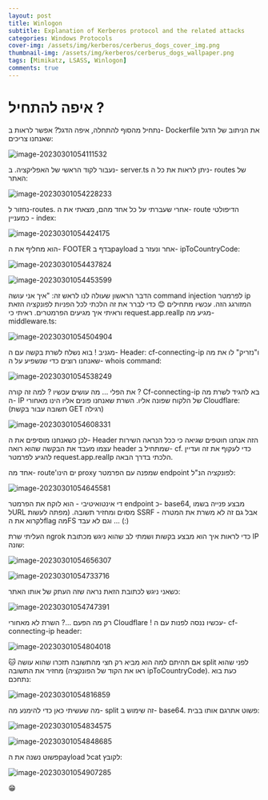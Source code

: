 ```yaml
---
layout: post
title: Winlogon
subtitle: Explanation of Kerberos protocol and the related attacks
categories: Windows Protocols
cover-img: /assets/img/kerberos/cerberus_dogs_cover_img.png
thumbnail-img: /assets/img/kerberos/cerberus_dogs_wallpaper.png
tags: [Mimikatz, LSASS, Winlogon]
comments: true
---
```

# איפה להתחיל ?

נתחיל מהסוף להתחלה, איפה הדגל? אפשר לראות ב- Dockerfile  את הניתוב של הדגל שאנחנו צריכים:

![image-20230301054111532](/assets/img/ctf/kitctf/cloudwhere/cat_flag.png)

נעבור לקוד הראשי של האפליקציה. ב- server.ts ניתן לראות את כל ה- routes של האתר:

![image-20230301054228233](/assets/img/ctf/kitctf/cloudwhere/routes.png)

נחזור ל-routes. אחרי שעברתי על כל אחד מהם, מצאתי את ה- route הדיפולטי כמעניין - index:

![image-20230301054424175](/assets/img/ctf/kitctf/cloudwhere/index_function.png)


הוא מחליף את ה- FOOTER בדף בpayload אחר ונעזר ב- ipToCountryCode:

![image-20230301054437824](/assets/img/ctf/kitctf/cloudwhere/ipToCountry_code.png)

![image-20230301054453599](/assets/img/ctf/kitctf/cloudwhere/ipToCountry_result.png)

הדבר הראשון שעולה לנו לראש זה: "איך אני עושה command injection לפרמטר ip המזורגג הזה. עכשיו מתחילים 😊
כדי לברר את זה הלכתי לכל הפניות לפונקציה הזאת וראיתי איך מגיעים הפרמטרים. ראיתי כי request.app.realIp מגיע מה- middleware.ts:

![image-20230301054504904](/assets/img/ctf/kitctf/cloudwhere/checkIpHeader.png)

מגניב ! בוא נשלח לשרת בקשה עם ה- Header: cf-connecting-ip ו"נזריק" לו את מה שאנחנו רוצים כדי שנשפיע על ה- whois command:

![image-20230301054538249](/assets/img/ctf/kitctf/cloudwhere/cf_header.png)

את הפלי ... מה עושים עכשיו ? למה זה קורה ?
Cf-connecting-ip בא להגיד לשרת מה ה- IP של הלקוח שפונה אליו.
השרת שאנחנו פונים אליו הינו מאחורי Cloudflare:
(תשובה עבור בקשת GET רגילה)

![image-20230301054608331](/assets/img/ctf/kitctf/cloudwhere/cf_response.png)

לכן כשאנחנו מוסיפים את ה- Header הזה אנחנו חוטפים שגיאה כי ככל הנראה השירות עצמו מעבד את הבקשה שהוא רואה header שמתחיל ב- cf. כדי לעקוף את זה ועדיין להגיע לפרמטר request.app.realIp הלכתי בדרך הבאה.

אחד מה- route'ים הינו proxy שמפנה עם הפרמטר endpoint לפונקציה הנ"ל:

![image-20230301054645581](/assets/img/ctf/kitctf/cloudwhere/proxy_request.png)

די אינטואיטיבי - הוא לוקח את הפרמטר endpoint כ- base64, מבצע פנייה בשמו לURL מסוים ומחזיר תשובה.
(מפתה לעשות SSRF אבל גם זה לא משרת את המטרה - לקרוא את הflag מהFS וגם לא עבד ... (:)

העליתי שרת ngrok כדי לראות איך הוא מבצע בקשות ושמתי לב שהוא ניגש מכתובת IP שונה:

![image-20230301054656307](/assets/img/ctf/kitctf/cloudwhere/ngrok_console.png)

![image-20230301054733716](/assets/img/ctf/kitctf/cloudwhere/ngrok_console_response.png)

כשאני ניגש לכתובת הזאת נראה שזה העתק של אותו האתר:

![image-20230301054747391](/assets/img/ctf/kitctf/cloudwhere/site_by_ip.png)

רק מה הפעם ...? השרת לא מאחורי Cloudflare !
עכשיו ננסה לפנות עם ה- cf-connecting-ip header:

![image-20230301054804018](/assets/img/ctf/kitctf/cloudwhere/burp_01.png)

🐱
אם תהיתם למה הוא מביא רק חצי מהתשובה תזכרו שהוא עושה split לפני שהוא מחזיר את התשובה (ראו את הקוד של הפונקציה ipToCountryCode). כעת בוא נתחכם:

![image-20230301054816859](/assets/img/ctf/kitctf/cloudwhere/base_requests.png)

מה שעשיתי כאן כדי להימנע מה- split זה שימוש ב- base64. פשוט אתרגם אותו בבית:

![image-20230301054834575](/assets/img/ctf/kitctf/cloudwhere/burp_02.png)

![image-20230301054848685](/assets/img/ctf/kitctf/cloudwhere/base64_output.png)

פשוט נשנה את הpayload לcat לקובץ:

![image-20230301054907285](/assets/img/ctf/kitctf/cloudwhere/flag_output.png)

😁
